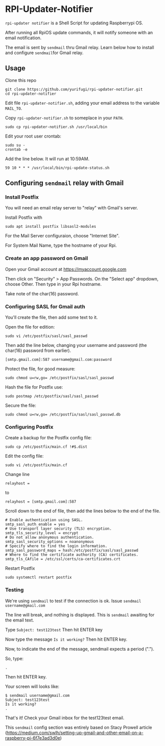 # RPI-Updater-Notifier

`rpi-updater notifier` is a Shell Script for updating Raspberrypi OS.

After running all RpiOS update commands, it will notify someone with an email notification.

The email is sent by `sendmail` thru Gmail relay. Learn below how to install and configure `sendmail`for Gmail relay.

## Usage

Clone this repo

```
git clone https://github.com/yurifugi/rpi-updater-notifier.git
cd rpi-updater-notifier
```

Edit file `rpi-updater-notifier.sh`, adding your email address to the variable `MAIL_TO`.

Copy `rpi-updater-notifier.sh` to someplace in your `PATH`.

`sudo cp rpi-updater-notifier.sh /usr/local/bin`

Edit your root user crontab:

```
sudo su -
crontab -e
```

Add the line below. It will run at 10:59AM.

`59 10 * * * /usr/local/bin/rpi-update-status.sh`

## Configuring `sendmail` relay with Gmail

### Install Postfix

You will need an email relay server to "relay" with Gmail's server.

Install Postfix with

`sudo apt install postfix libsasl2-modules`

For the Mail Server configuraion, choose "Internet Site".

For System Mail Name, type the hostname of your Rpi.

### Create an app password on Gmail

Open your Gmail account at https://myaccount.google.com

Then click on "Security" > App Passwords.
On the "Select app" dropdown, choose Other. Then type in your Rpi hostname.

Take note of the char(16) password.

### Configuring SASL for Gmail auth

You'll create the file, then add some text to it.

Open the file for edition:

`sudo vi /etc/postfix/sasl/sasl_passwd`

Then add the line below, changing your username and password (the char(16) password from earlier).

`[smtp.gmail.com]:587 username@gmail.com:password`

Protect the file, for good measure:

`sudo chmod u=rw,go= /etc/postfix/sasl/sasl_passwd`

Hash the file for Postfix use:

`sudo postmap /etc/postfix/sasl/sasl_passwd`

Secure the file:

`sudo chmod u=rw,go= /etc/postfix/sasl/sasl_passwd.db`

### Configuring Postfix

Create a backup for the Postfix config file:

`sudo cp /etc/postfix/main.cf !#$.dist`

Edit the config file:

`sudo vi /etc/postfix/main.cf`

Change line

`relayhost = `

to

`relayhost = [smtp.gmail.com]:587`

Scroll down to the end of file, then add the lines below to the end of the file.

```
# Enable authentication using SASL.
smtp_sasl_auth_enable = yes
# Use transport layer security (TLS) encryption.
smtp_tls_security_level = encrypt
# Do not allow anonymous authentication.
smtp_sasl_security_options = noanonymous
# Specify where to find the login information.
smtp_sasl_password_maps = hash:/etc/postfix/sasl/sasl_passwd
# Where to find the certificate authority (CA) certificates.
smtp_tls_CAfile = /etc/ssl/certs/ca-certificates.crt
```

Restart Postfix

`sudo systemctl restart postfix`

### Testing

We're using `sendmail` to test if the connection is ok. Issue
`sendmail username@gmail.com`

The line will break, and nothing is displayed. This is `sendmail` awaiting for the email text.

Type
`Subject: test123test`
Then hit ENTER key

Now type the message
`Is it working?`
Then hit ENTER key.

Now, to indicate the end of the message, sendmail expects a period (".").

So, type:

`.`

Then hit ENTER key.

Your screen will looks like:

```
$ sendmail username@gmail.com
Subject: test123test
Is it working?
.

```

That's it! Check your Gmail inbox for the test123test email.

This `sendmail` config section was entirely based on Stacy Prowell
article (https://medium.com/swlh/setting-up-gmail-and-other-email-on-a-raspberry-pi-6f7e3ad3d0e)
